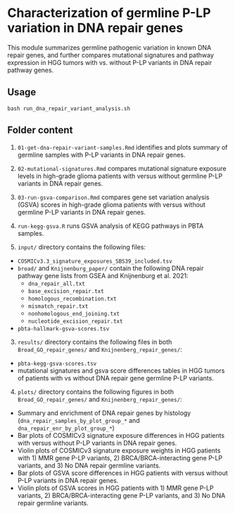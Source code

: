 # Characterization of germline P-LP variation in DNA repair genes 

This module summarizes germline pathogenic variation in known DNA repair genes, and further compares mutational signatures and pathway expression in HGG tumors with vs. without P-LP variants in DNA repair pathway genes. 

## Usage

`bash run_dna_repair_variant_analysis.sh` 

## Folder content 

1. `01-get-dna-repair-variant-samples.Rmd` identifies and plots summary of germline samples with P-LP variants in DNA repair genes. 
2. `02-mutational-signatures.Rmd` compares mutational signature exposure levels in high-grade glioma patients with versus without germline P-LP variants in DNA repair genes.
3. `03-run-gsva-comparison.Rmd` compares gene set variation analysis (GSVA) scores in high-grade glioma patients with versus without germline P-LP variants in DNA repair genes.
4. `run-kegg-gsva.R` runs GSVA analysis of KEGG pathways in PBTA samples. 

4. `input/` directory contains the following files:
  - `COSMICv3.3_signature_exposures_SBS39_included.tsv`
  - `broad/` and `Knijnenburg_paper/` contain the following DNA repair pathway gene lists from GSEA and Knijnenburg et al. 2021:
      - `dna_repair_all.txt`
      - `base_excision_repair.txt`
      - `homologous_recombination.txt`
      - `mismatch_repair.txt`
      - `nonhomologous_end_joining.txt`
      - `nucleotide_excision_repair.txt`
  - `pbta-hallmark-gsva-scores.tsv`
    

3. `results/` directory contains the following files in both `Broad_GO_repair_genes/` and `Knijnenberg_repair_genes/`: 
  - `pbta-kegg-gsva-scores.tsv`
  - mutational signatures and gsva score differences tables in HGG tumors of patients with vs without DNA repair gene germline P-LP variants. 
  
4. `plots/` directory contains the following figures in both `Broad_GO_repair_genes/` and `Knijnenberg_repair_genes/`: 
  - Summary and enrichment of DNA repair genes by histology (`dna_repair_samples_by_plot_group_*` and `dna_repair_enr_by_plot_group_*`)
  - Bar plots of COSMICv3 signature exposure differences in HGG patients with versus without P-LP variants in DNA repair genes. 
  - Violin plots of COSMICv3 signature exposure weights in HGG patients with 1) MMR gene P-LP variants, 2) BRCA/BRCA-interacting gene P-LP variants, and 3) No DNA repair germline variants.
  - Bar plots of GSVA score differences in HGG patients with versus without P-LP variants in DNA repair genes. 
  - Violin plots of GSVA scores in HGG patients with 1) MMR gene P-LP variants, 2) BRCA/BRCA-interacting gene P-LP variants, and 3) No DNA repair germline variants.
  